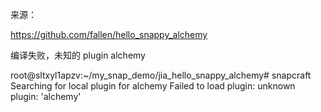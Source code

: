 

来源：

https://github.com/fallen/hello_snappy_alchemy




编译失败，未知的 plugin alchemy

root@sltxyl1apzv:~/my_snap_demo/jia_hello_snappy_alchemy# snapcraft
Searching for local plugin for alchemy
Failed to load plugin: unknown plugin: 'alchemy'



